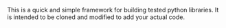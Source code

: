 This is a quick and simple framework for building tested python libraries.
It is intended to be cloned and modified to add your actual code.
